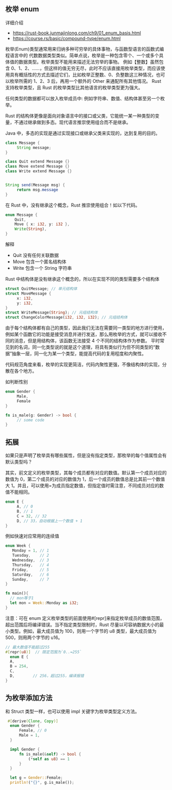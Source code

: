## 枚举 enum

详细介绍

- https://rust-book.junmajinlong.com/ch9/01_enum_basis.html
- https://course.rs/basic/compound-type/enum.html

枚举(Enum)类型通常用来归纳多种可穷举的具体事物，与函数型语言的函数式编程语言中的 代数数据类型类似。简单点说，枚举是一种包含零个、一个或多个具体值的数据类型。枚举类型不能用来描述无法穷举的事物。
例如【整数】虽然包含 0、1、2、......，但这样的值无穷无尽，此时不应该直接用枚举类型，而应该使用具有概括性的方式去描述它们，比如枚举正整数、0、负整数这三种情况，也可以枚举所需的 1、2、3 后，再用一个额外的 Other 来通配所有其他情况。
Rust 支持枚举类型，且 Rust 的枚举类型比其他语言的枚举类型更为强大。

任何类型的数据都可以放入枚举成员中: 例如字符串、数值、结构体甚至另一个枚举。

Rust 的结构体更像是面向对象语言中的接口或父类，它能统一某一种类型的变量，不通过继承做到多态。现代语言推崇使用组合而不是继承。

Java 中，多态的实现是通过实现接口或继承父类来实现的，达到复用的目的。

```java
class Message {
     String message;
}

class Quit extend Message {}
class Move extend Message {}
class Write extend Message {}


String send(Message msg) {
     return msg.message
}
```

在 Rust 中，没有继承这个概念，Rust 推崇使用组合！如以下代码。

```rs
enum Message {
    Quit,
    Move { x: i32, y: i32 },
    Write(String),
}
```

解释

- Quit 没有任何关联数据
- Move 包含一个匿名结构体
- Write 包含一个 String 字符串

Rust 中结构体是没有继承这个概念的，所以在实现不同的类型需要多个结构体

```rs
struct QuitMessage; // 单元结构体
struct MoveMessage {
     x: i32,
     y: i32,
}
struct WriteMessage(String); // 元组结构体
struct ChangeColorMessage(i32, i32, i32); // 元组结构体
```

由于每个结构体都有自己的类型，因此我们无法在需要同一类型的地方进行使用，例如某个函数它的功能是接受消息并进行发送，那么用枚举的方式，就可以接收不同的消息，但是用结构体，该函数无法接受 4 个不同的结构体作为参数。
平时常见到的名词，同一化类型说的就是这个道理，将具有类似行为但不同类型的“数据”抽象一层，同一化为某一个类型，能提高代码的复用程度和内聚性。

代码规范角度来看，枚举的实现更简洁，代码内聚性更强，不像结构体的实现，分散在各个地方。

如判断性别

```rs
enum Gender {
     Male,
     Female
}

fn is_male(g: Gender) -> bool {
     // some code
}
```

## 拓展

如果只是声明了枚举具有哪些属性，但是没有指定类型，那枚举的每个值属性会有默认类型吗？

其实，前文定义的枚举类型，其每个成员都有对应的数值。默认第一个成员对应的数值为 0，第二个成员的对应的数值为 1，后一个成员的数值总是比其前一个数值大 1。并且，可以使用=为成员指定数值，但指定值时需注意，不同成员对应的数值不能相同。

```rs
enum E {
     A, // 0
     B, // 1
     C = 32, // 32
     D, // 33，自动根据上一个数值 + 1
}
```

例如快速对应常用的连续值

```rs
enum Week {
   Monday = 1, // 1
   Tuesday,    // 2
   Wednesday,  // 3
   Thursday,   // 4
   Friday,     // 5
   Saturday,   // 6
   Sunday,     // 7
}

fn main(){
  // mon等于1
  let mon = Week::Monday as i32;
}
```

注意：可在 enum 定义枚举类型的前面使用#[repr]来指定枚举成员的数值范围，超出范围后将编译错误。当不指定类型限制时，Rust 尽量以可容纳数据大小的最小类型。例如，最大成员值为 100，则用一个字节的 u8 类型，最大成员值为 500，则用两个字节的 u16。

```rs
// 最大数值不能超过255
#[repr(u8)]  // 限定范围为`0..=255`
  enum E {
  A,
  B = 254,
  C,
  D,        // 256，超过255，编译报错
}
```

## 为枚举添加方法

和 Struct 类型一样，也可以使用 impl 关键字为枚举类型定义方法。

```rs
 #[derive(Clone, Copy)]
  enum Gender {
      Female, // 0
      Male = 1,
  }

  impl Gender {
      fn is_male(&self) -> bool {
          (*self as u8) == 1
      }
  }

  let g = Gender::Female;
  println!("{}", g.is_male());
```
